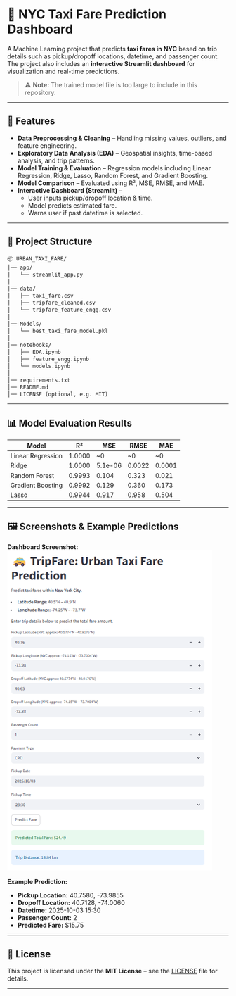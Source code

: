 
# 🚖 NYC Taxi Fare Prediction Dashboard  

A Machine Learning project that predicts **taxi fares in NYC** based on trip details such as pickup/dropoff locations, datetime, and passenger count. The project also includes an **interactive Streamlit dashboard** for visualization and real-time predictions.  

> ⚠️ **Note:** The trained model file is too large to include in this repository.  

---

## 📌 Features  
- **Data Preprocessing & Cleaning** – Handling missing values, outliers, and feature engineering.  
- **Exploratory Data Analysis (EDA)** – Geospatial insights, time-based analysis, and trip patterns.  
- **Model Training & Evaluation** – Regression models including Linear Regression, Ridge, Lasso, Random Forest, and Gradient Boosting.  
- **Model Comparison** – Evaluated using R², MSE, RMSE, and MAE.  
- **Interactive Dashboard (Streamlit)** –  
  - User inputs pickup/dropoff location & time.  
  - Model predicts estimated fare.  
  - Warns user if past datetime is selected.  

---

## 📂 Project Structure  
```
📦 URBAN_TAXI_FARE/
│── app/
│   └── streamlit_app.py
│
│── data/
│   ├── taxi_fare.csv
│   ├── tripfare_cleaned.csv
│   └── tripfare_feature_engg.csv
│
│── Models/
│   └── best_taxi_fare_model.pkl
│
│── notebooks/
│   ├── EDA.ipynb
│   ├── feature_engg.ipynb
│   └── models.ipynb
│
│── requirements.txt
│── README.md
│── LICENSE (optional, e.g. MIT)
```

---

## 📊 Model Evaluation Results  

| Model              | R²      | MSE      | RMSE   | MAE   |
|--------------------|---------|----------|--------|-------|
| Linear Regression  | 1.0000  | ~0       | ~0     | ~0    |
| Ridge              | 1.0000  | 5.1e-06  | 0.0022 | 0.0001|
| Random Forest      | 0.9993  | 0.104    | 0.323  | 0.021 |
| Gradient Boosting  | 0.9992  | 0.129    | 0.360  | 0.173 |
| Lasso              | 0.9944  | 0.917    | 0.958  | 0.504 |

---

## 🖼 Screenshots & Example Predictions  

**Dashboard Screenshot:**  
![Dashboard Screenshot](Screenshot.png)

**Example Prediction:**  
- **Pickup Location:** 40.7580, -73.9855  
- **Dropoff Location:** 40.7128, -74.0060  
- **Datetime:** 2025-10-03 15:30  
- **Passenger Count:** 2  
- **Predicted Fare:** $15.75

---

## 📜 License  
This project is licensed under the **MIT License** – see the [LICENSE](LICENSE) file for details.  

---


